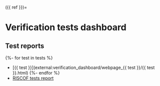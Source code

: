 ({{ ref }})=
# Verification tests dashboard

## Test reports

{%- for test in tests %}
 * [{{ test }}](external:verification_dashboard/webpage_{{ test }}/{{ test }}.html)
{%- endfor %}
 * [RISCOF tests report](external:verification_dashboard/riscof/report.html)
